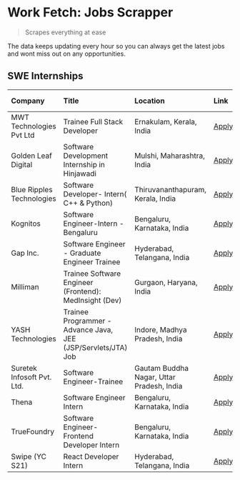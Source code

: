 # Work Fetch: Jobs Scrapper
> Scrapes everything at ease

The data keeps updating every hour so you can always get the latest jobs and wont miss out on any opportunities.

## SWE Internships
<!--START_SECTION:workfetch-->
| Company                    | Title                                                         | Location                                  | Link                                                                                                                                                                                                                                                                          | Date Posted   |
|:---------------------------|:--------------------------------------------------------------|:------------------------------------------|:------------------------------------------------------------------------------------------------------------------------------------------------------------------------------------------------------------------------------------------------------------------------------|:--------------|
| MWT Technologies Pvt Ltd   | Trainee Full Stack Developer                                  | Ernakulam, Kerala, India                  | [Apply](https://in.linkedin.com/jobs/view/trainee-full-stack-developer-at-mwt-technologies-pvt-ltd-3863344037?refId=c5XxPA8bhwiviLbqjSqvQA%3D%3D&trackingId=7Len6GSi3Vlml8KuPe9usQ%3D%3D&position=16&pageNum=0&trk=public_jobs_jserp-result_search-card)                      | 2024-03-20    |
| Golden Leaf Digital        | Software Development Internship in Hinjawadi                  | Mulshi, Maharashtra, India                | [Apply](https://in.linkedin.com/jobs/view/software-development-internship-in-hinjawadi-at-golden-leaf-digital-3858085305?refId=c5XxPA8bhwiviLbqjSqvQA%3D%3D&trackingId=IwKHN2VV4tqhtPmx8et7SA%3D%3D&position=13&pageNum=0&trk=public_jobs_jserp-result_search-card)           | 2024-03-15    |
| Blue Ripples Technologies  | Software Developer- Intern( C++ & Python)                     | Thiruvananthapuram, Kerala, India         | [Apply](https://in.linkedin.com/jobs/view/software-developer-intern-c%2B%2B-python-at-blue-ripples-technologies-3855594494?refId=c5XxPA8bhwiviLbqjSqvQA%3D%3D&trackingId=DAYx7lcXTglzL%2BaTkl9IoA%3D%3D&position=25&pageNum=0&trk=public_jobs_jserp-result_search-card)       | 2024-03-14    |
| Kognitos                   | Software Engineer-Intern -Bengaluru                           | Bengaluru, Karnataka, India               | [Apply](https://in.linkedin.com/jobs/view/software-engineer-intern-bengaluru-at-kognitos-3855361239?refId=c5XxPA8bhwiviLbqjSqvQA%3D%3D&trackingId=pKxOMxFXBXE5ywOMZ2nKgA%3D%3D&position=7&pageNum=0&trk=public_jobs_jserp-result_search-card)                                 | 2024-03-13    |
| Gap Inc.                   | Software Engineer - Graduate Engineer Trainee                 | Hyderabad, Telangana, India               | [Apply](https://in.linkedin.com/jobs/view/software-engineer-graduate-engineer-trainee-at-gap-inc-3853818960?refId=c5XxPA8bhwiviLbqjSqvQA%3D%3D&trackingId=dVY0Jw5z5EETxfDEgnDC6g%3D%3D&position=5&pageNum=0&trk=public_jobs_jserp-result_search-card)                         | 2024-03-12    |
| Milliman                   | Trainee Software Engineer (Frontend): MedInsight (Dev)        | Gurgaon, Haryana, India                   | [Apply](https://in.linkedin.com/jobs/view/trainee-software-engineer-frontend-medinsight-dev-at-milliman-3792874280?refId=c5XxPA8bhwiviLbqjSqvQA%3D%3D&trackingId=YxXziMFYWWaXfnCb2F8NfA%3D%3D&position=8&pageNum=0&trk=public_jobs_jserp-result_search-card)                  | 2024-03-01    |
| YASH Technologies          | Trainee Programmer - Advance Java, JEE (JSP/Servlets/JTA) Job | Indore, Madhya Pradesh, India             | [Apply](https://in.linkedin.com/jobs/view/trainee-programmer-advance-java-jee-jsp-servlets-jta-job-at-yash-technologies-3811759183?refId=c5XxPA8bhwiviLbqjSqvQA%3D%3D&trackingId=pouCdtUDX4Fn2MvHDdLH0Q%3D%3D&position=20&pageNum=0&trk=public_jobs_jserp-result_search-card) | 2024-02-13    |
| Suretek Infosoft Pvt. Ltd. | Software Engineer-Trainee                                     | Gautam Buddha Nagar, Uttar Pradesh, India | [Apply](https://in.linkedin.com/jobs/view/software-engineer-trainee-at-suretek-infosoft-pvt-ltd-3800934643?refId=c5XxPA8bhwiviLbqjSqvQA%3D%3D&trackingId=eQ6NPUjeBgEQWe0zDGrZ3w%3D%3D&position=21&pageNum=0&trk=public_jobs_jserp-result_search-card)                         | 2024-01-09    |
| Thena                      | Software Engineer Intern                                      | Bengaluru, Karnataka, India               | [Apply](https://in.linkedin.com/jobs/view/software-engineer-intern-at-thena-3778731751?refId=c5XxPA8bhwiviLbqjSqvQA%3D%3D&trackingId=bqk9NennsBxC%2BOiSx59IvQ%3D%3D&position=15&pageNum=0&trk=public_jobs_jserp-result_search-card)                                           | 2023-12-05    |
| TrueFoundry                | Software Engineer- Frontend Developer Intern                  | Bengaluru, Karnataka, India               | [Apply](https://in.linkedin.com/jobs/view/software-engineer-frontend-developer-intern-at-truefoundry-3790095058?refId=c5XxPA8bhwiviLbqjSqvQA%3D%3D&trackingId=njDLbBcJjkFM%2Fk0UVy%2FXtw%3D%3D&position=14&pageNum=0&trk=public_jobs_jserp-result_search-card)                | 2023-11-24    |
| Swipe (YC S21)             | React Developer Intern                                        | Hyderabad, Telangana, India               | [Apply](https://in.linkedin.com/jobs/view/react-developer-intern-at-swipe-yc-s21-3737600089?refId=c5XxPA8bhwiviLbqjSqvQA%3D%3D&trackingId=v4CmkH2hbodJobwuG3%2FzEQ%3D%3D&position=17&pageNum=0&trk=public_jobs_jserp-result_search-card)                                      | 2023-10-13    |
<!--END_SECTION:workfetch-->
